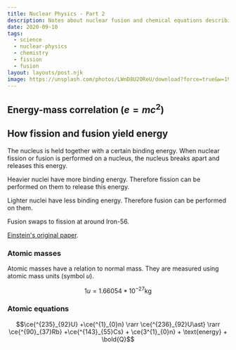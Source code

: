 ```yaml
---
title: Nuclear Physics - Part 2
description: Notes about nuclear fusion and chemical equations describing the release of energy with fission.
date: 2020-09-10
tags:
  - science
  - nuclear-physics
  - chemistry
  - fission
  - fusion
layout: layouts/post.njk
image: https://unsplash.com/photos/LWnD8U2OReU/download?force=true&w=1920
---
```


## Energy-mass correlation ($e = mc^2$)

## How fission and fusion yield energy

The nucleus is held together with a certain binding energy. When nuclear fission or fusion is performed on a nucleus, the nucleus breaks apart and releases this energy.

Heavier nuclei have more binding energy. Therefore fission can be performed on them to release this energy.

Lighter nuclei have less binding energy. Therefore fusion can be performed on them.

Fusion swaps to fission at around Iron-56.

[Einstein's original paper](http://www.astro.puc.cl/~rparra/tools/PAPERS/e_mc2.pdf).

### Atomic masses

Atomic masses have a relation to normal mass. They are measured using atomic mass units (symbol $u$).

$$1u=1.66054*10^{-27}\text{kg}$$

### Atomic equations

$$\ce{^{235}_{92}U} +\ce{^{1}_{0}n} \rarr \ce{^{236}_{92}U\ast} \rarr \ce{^{90}_{37}Rb} +\ce{^{143}_{55}Cs} + \ce{3^{1}_{0}n} + \text{energy} + \bold{Q}$$